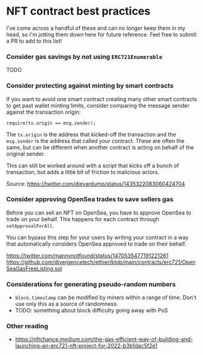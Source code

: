 # NFT contract best practices

I've come across a handful of these and can no longer keep them in my head, so I'm jotting them down here for future reference. Feel free to submit a PR to add to this list!

### Consider gas savings by not using `ERC721Enumerable`

TODO

### Consider protecting against minting by smart contracts

If you want to avoid one smart contract creating many other smart contracts to get past wallet minting limits, consider comparing the message sender against the transaction origin:
```solidity
require(tx.origin == msg.sender);
```
The `tx.origin` is the address that kicked-off the transaction and the `msg.sender` is the address that called your contract. These are often the same, but can be different when another contract is acting on behalf of the original sender.

This can still be worked around with a script that kicks off a bunch of transaction, but adds a little bit of friction to malicious actors.

Source: https://twitter.com/dievardump/status/1435322083060424704

### Consider approving OpenSea trades to save sellers gas

Before you can sell an NFT on OpenSea, you have to approve OpenSea to trade on your behalf. This happens for each contract through `setApprovalForAll`.

You can bypass this step for your users by writing your contract in a way that automatically considers OpenSea approved to trade on their behalf.

https://twitter.com/mannynotfound/status/1470535477191221261
https://github.com/divergencetech/ethier/blob/main/contracts/erc721/OpenSeaGasFreeListing.sol

### Considerations for generating pseudo-random numbers

- `block.timestamp` can be modified by miners within a range of time. Don't use only this as a source of randomness.
- TODO: something about block difficulty going away with PoS

### Other reading

- https://nftchance.medium.com/the-gas-efficient-way-of-building-and-launching-an-erc721-nft-project-for-2022-b3b1dac5f2e1
